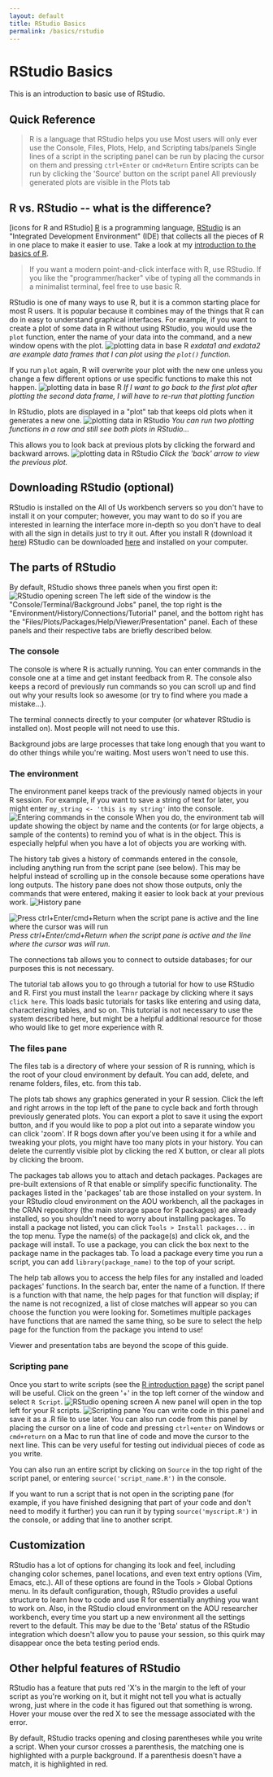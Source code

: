 ```yaml
---
layout: default
title: RStudio Basics
permalink: /basics/rstudio
---
```


# RStudio Basics

This is an introduction to basic use of RStudio.

## Quick Reference
> R is a language that RStudio helps you use 
> Most users will only ever use the Console, Files, Plots, Help, and Scripting tabs/panels
> Single lines of a script in the scripting panel can be run by placing the cursor on them and pressing `ctrl+Enter` or `cmd+Return`
> Entire scripts can be run by clicking the 'Source' button on the script panel
> All previously generated plots are visible in the Plots tab


## R vs. RStudio -- what is the difference?
[icons for R and RStudio]
[R](https://www.r-project.org/) is a programming language, [RStudio](https://posit.co/products/open-source/rstudio/) is an "Integrated Development Environment" (IDE) that collects all the pieces of R in one place to make it easier to use. Take a look at my [introduction to the basics of R](/basics/r).

> If you want a modern point-and-click interface with R, use RStudio. If you like the "programmer/hacker" vibe of typing all the commands in a minimalist terminal, feel free to use basic R.

RStudio is one of many ways to use R, but it is a common starting place for most R users. 
It is popular because it combines may of the things that R can do in easy to understand graphical interfaces. 
For example, if you want to create a plot of some data in R without using RStudio, you would use the `plot` function, enter the name of your data into the command, and a new window opens with the plot. 
![plotting data in base R](/images/exdata1.png)
*exdata1 and exdata2 are example data frames that I can plot using the `plot()` function.*
    
If you run `plot` again, R will overwrite your plot with the new one unless you change a few different options or use specific functions to make this not happen.
![plotting data in base R](/images/exdata2.png)
*If I want to go back to the first plot after plotting the second data frame, I will have to re-run that plotting function* 

In RStudio, plots are displayed in a "plot" tab that keeps old plots when it generates a new one. 
![plotting data in RStudio](/images/exdata3.png)
*You can run two plotting functions in a row and still see both plots in RStudio...*
    
This allows you to look back at previous plots by clicking the forward and backward arrows.
![plotting data in RStudio](/images/exdata4.png)
*Click the 'back' arrow to view the previous plot.*

## Downloading RStudio (optional)
RStudio is installed on the All of Us workbench servers so you don't have to install it on your computer; however, you may want to do so if you are interested in learning the interface more in-depth so you don't have to deal with all the sign in details just to try it out.
After you install R (download it [here](https://cran.rstudio.com/)) RStudio can be downloaded [here](https://posit.co/download/rstudio-desktop/) and installed on your computer.

## The parts of RStudio
By default, RStudio shows three panels when you first open it: 
![RStudio opening screen](/images/RStudio_1.png)
The left side of the window is the "Console/Terminal/Background Jobs" panel, the top right is the "Environment/History/Connections/Tutorial" panel, and the bottom right has the "Files/Plots/Packages/Help/Viewer/Presentation" panel.
Each of these panels and their respective tabs are briefly described below.

### The console
The console is where R is actually running.
You can enter commands in the console one at a time and get instant feedback from R. 
The console also keeps a record of previously run commands so you can scroll up and find out why your results look so awesome (or try to find where you made a mistake...). 

The terminal connects directly to your computer (or whatever RStudio is installed on).
Most people will not need to use this.

Background jobs are large processes that take long enough that you want to do other things while you're waiting.
Most users won't need to use this.

### The environment
The environment panel keeps track of the previously named objects in your R session.
For example, if you want to save a string of text for later, you might enter `my_string <- 'this is my string'` into the console.
![Entering commands in the console](/images/RStudio_3.png)
When you do, the environment tab will update showing the object by name and the contents (or for large objects, a sample of the contents) to remind you of what is in the object.
This is especially helpful when you have a lot of objects you are working with.

The history tab gives a history of commands entered in the console, including anything run from the script pane (see below).
This may be helpful instead of scrolling up in the console because some operations have long outputs.
The history pane does not show those outputs, only the commands that were entered, making it easier to look back at your previous work.
![History pane](/images/RStudio_4.png)

![Press ctrl+Enter/cmd+Return when the script pane is active and the line where the cursor was will run](/images/RStudio_5.png)
*Press ctrl+Enter/cmd+Return when the script pane is active and the line where the cursor was will run.*
    
The connections tab allows you to connect to outside databases; for our purposes this is not necessary.

The tutorial tab allows you to go through a tutorial for how to use RStudio and R. 
First you must install the `learnr` package by clicking where it says `click here`.
This loads basic tutorials for tasks like entering and using data, characterizing tables, and so on.
This tutorial is not necessary to use the system described here, but might be a helpful additional resource for those who would like to get more experience with R.

### The files pane
The files tab is a directory of where your session of R is running, which is the root of your cloud environment by default.
You can add, delete, and rename folders, files, etc. from this tab.

The plots tab shows any graphics generated in your R session.
Click the left and right arrows in the top left of the pane to cycle back and forth through previously generated plots. 
You can export a plot to save it using the export button, and if you would like to pop a plot out into a separate window you can click 'zoom'. 
If R bogs down after you've been using it for a while and tweaking your plots, you might have too many plots in your history. 
You can delete the currently visible plot by clicking the red X button, or clear all plots by clicking the broom.

The packages tab allows you to attach and detach packages.
Packages are pre-built extensions of R that enable or simplify specific functionality. 
The packages listed in the 'packages' tab are those installed on your system. 
In your RStudio cloud environment on the AOU workbench, all the packages in the CRAN repository (the main storage space for R packages) are already installed, so you shouldn't need to worry about installing packages.
To install a package not listed, you can click `Tools > Install packages...` in the top menu. 
Type the name(s) of the package(s) and click ok, and the package will install.
To use a package, you can click the box next to the package name in the packages tab.
To load a package every time you run a script, you can add `library(package_name)` to the top of your script.

The help tab allows you to access the help files for any installed and loaded packages' functions.
In the search bar, enter the name of a function. 
If there is a function with that name, the help pages for that function will display; if the name is not recognized, a list of close matches will appear so you can choose the function you were looking for.
Sometimes multiple packages have functions that are named the same thing, so be sure to select the help page for the function from the package you intend to use!

Viewer and presentation tabs are beyond the scope of this guide.

### Scripting pane
Once you start to write scripts (see the [R introduction page](/basics/r)) the script panel will be useful.
Click on the green '+' in the top left corner of the window and select `R Script`.
![RStudio opening screen](/images/RStudio_1b.png)
A new panel will open in the top left for your R scripts.
![Scripting pane](/images/RStudio_2.png)
You can write code in this panel and save it as a .R file to use later. 
You can also run code from this panel by placing the cursor on a line of code and pressing `ctrl+enter` on Windows or `cmd+return` on a Mac to run that line of code and move the cursor to the next line.
This can be very useful for testing out individual pieces of code as you write.

You can also run an entire script by clicking on `Source` in the top right of the script panel, or entering `source('script_name.R')` in the console.

If you want to run a script that is not open in the scripting pane (for example, if you have finished designing that part of your code and don't need to modify it further) you can run it by typing `source('myscript.R')` in the console, or adding that line to another script.

## Customization
RStudio has a lot of options for changing its look and feel, including changing color schemes, panel locations, and even text entry options (Vim, Emacs, etc.). 
All of these options are found in the Tools > Global Options menu.
In its default configuration, though, RStudio provides a useful structure to learn how to code and use R for essentially anything you want to work on.
Also, in the RStudio cloud environment on the AOU researcher workbench, every time you start up a new environment all the settings revert to the default.
This may be due to the 'Beta' status of the RStudio integration which doesn't allow you to pause your session, so this quirk may disappear once the beta testing period ends.

## Other helpful features of RStudio
RStudio has a feature that puts red 'X's in the margin to the left of your script as you're working on it, but it might not tell you what is actually wrong, just where in the code it has figured out that something is wrong.
Hover your mouse over the red X to see the message associated with the error.

By default, RStudio tracks opening and closing parentheses while you write a script. 
When your cursor crosses a parenthesis, the matching one is highlighted with a purple background. 
If a parenthesis doesn't have a match, it is highlighted in red.
